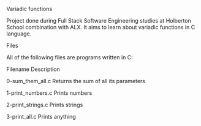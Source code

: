 Variadic functions

Project done during Full Stack Software Engineering studies at Holberton School combination with ALX. It aims to learn about variadic functions in C language.

Files

All of the following files are programs written in C:

Filename	Description

0-sum_them_all.c	Returns the sum of all its parameters

1-print_numbers.c	Prints numbers

2-print_strings.c	Prints strings

3-print_all.c	Prints anything
